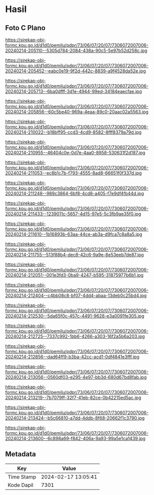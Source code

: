 # Hasil

## Foto C Plano

https://sirekap-obj-formc.kpu.go.id/d1d0/pemilu/pdpr/73/06/07/20/07/7306072007006-20240214-205110--5305d784-2084-438a-90c5-5e97b52d258c.jpg

https://sirekap-obj-formc.kpu.go.id/d1d0/pemilu/pdpr/73/06/07/20/07/7306072007006-20240214-205452--eabc0e19-9f2d-442c-8839-a9f4528da52e.jpg

https://sirekap-obj-formc.kpu.go.id/d1d0/pemilu/pdpr/73/06/07/20/07/7306072007006-20240214-205713--6ba0dfff-3d1e-4944-99ed-34184eaecfae.jpg

https://sirekap-obj-formc.kpu.go.id/d1d0/pemilu/pdpr/73/06/07/20/07/7306072007006-20240214-205856--60c5be40-969a-4eaa-89c0-20aac02a5563.jpg

https://sirekap-obj-formc.kpu.go.id/d1d0/pemilu/pdpr/73/06/07/20/07/7306072007006-20240214-210022--b18bff95-ccd3-4cd9-8582-8fff8379a79d.jpg

https://sirekap-obj-formc.kpu.go.id/d1d0/pemilu/pdpr/73/06/07/20/07/7306072007006-20240214-210955--46404c0e-0d7e-4aa0-8958-530631f2d187.jpg

https://sirekap-obj-formc.kpu.go.id/d1d0/pemilu/pdpr/73/06/07/20/07/7306072007006-20240214-211053--ec8b1c7b-f793-4555-8ad8-66651f0f337d.jpg

https://sirekap-obj-formc.kpu.go.id/d1d0/pemilu/pdpr/73/06/07/20/07/7306072007006-20240214-211248--989c3864-6bf8-4cd8-a405-f7e9df4fb44d.jpg

https://sirekap-obj-formc.kpu.go.id/d1d0/pemilu/pdpr/73/06/07/20/07/7306072007006-20240214-211433--1239011c-5657-4d15-97e5-5c3fb9ae35f0.jpg

https://sirekap-obj-formc.kpu.go.id/d1d0/pemilu/pdpr/73/06/07/20/07/7306072007006-20240214-211610--1b16893b-63aa-44ce-ab3a-d9fca7c8a8a5.jpg

https://sirekap-obj-formc.kpu.go.id/d1d0/pemilu/pdpr/73/06/07/20/07/7306072007006-20240214-211755--513f88b4-dec8-42c6-9a9e-8e53eeb7de87.jpg

https://sirekap-obj-formc.kpu.go.id/d1d0/pemilu/pdpr/73/06/07/20/07/7306072007006-20240214-212051--001e3fd3-0ba9-4247-b595-31875977b6b1.jpg

https://sirekap-obj-formc.kpu.go.id/d1d0/pemilu/pdpr/73/06/07/20/07/7306072007006-20240214-212404--c4bb08c8-bf07-4dd4-abaa-13deb0c25bd4.jpg

https://sirekap-obj-formc.kpu.go.id/d1d0/pemilu/pdpr/73/06/07/20/07/7306072007006-20240214-212530--5da65f0c-457c-4491-9628-e3a0091fe305.jpg

https://sirekap-obj-formc.kpu.go.id/d1d0/pemilu/pdpr/73/06/07/20/07/7306072007006-20240214-212725--7337c992-1bb6-4266-a303-16f2a5b6a203.jpg

https://sirekap-obj-formc.kpu.go.id/d1d0/pemilu/pdpr/73/06/07/20/07/7306072007006-20240214-212856--dad64ff9-b3ba-42cc-acd1-0df4841e3fff.jpg

https://sirekap-obj-formc.kpu.go.id/d1d0/pemilu/pdpr/73/06/07/20/07/7306072007006-20240214-213056--0560df03-e295-4e97-bb3d-680d67bd8fab.jpg

https://sirekap-obj-formc.kpu.go.id/d1d0/pemilu/pdpr/73/06/07/20/07/7306072007006-20240214-213219--7b7079ff-32f7-41eb-82ce-0b42215ed5ac.jpg

https://sirekap-obj-formc.kpu.go.id/d1d0/pemilu/pdpr/73/06/07/20/07/7306072007006-20240214-213424--b5c66810-a7dd-4ddb-8f68-20662f1c3790.jpg

https://sirekap-obj-formc.kpu.go.id/d1d0/pemilu/pdpr/73/06/07/20/07/7306072007006-20240214-213600--6c898a69-f842-406a-9a93-99a5e1ca1439.jpg


## Metadata

| Key        | Value               |
| ---------- | ------------------- |
| Time Stamp | 2024-02-17 13:05:41 |
| Kode Dapil | 7301                |




